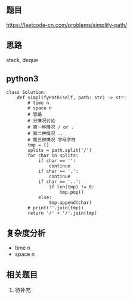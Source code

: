 ## 题目
https://leetcode-cn.com/problems/simplify-path/

## 思路
stack, deque

## python3
```python3
class Solution:
    def simplifyPath(self, path: str) -> str:
        # time n
        # space n
        # 思路
        # 分情况讨论
        # 第一种情况 / or .
        # 第二种情况 ..
        # 第三种情况 字母字符
        tmp = [] 
        splits = path.split('/')
        for char in splits:
            if char == '':
                continue
            if char == '.':
                continue
            if char == '..':
                if len(tmp) != 0:
                    tmp.pop()
            else:
                tmp.append(char)
        # print(''.join(tmp))
        return '/' + '/'.join(tmp)
```

## 复杂度分析
* time n
* space n

## 相关题目
1. 待补充
